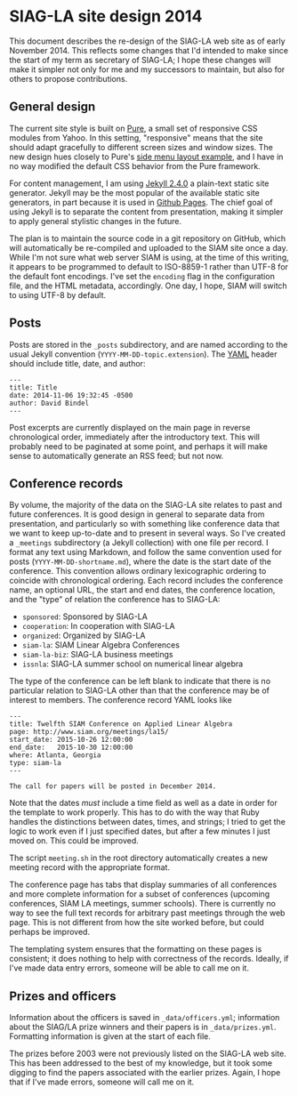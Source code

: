 # SIAG-LA site design 2014

This document describes the re-design of the SIAG-LA web site as of
early November 2014.  This reflects some changes that I'd intended to
make since the start of my term as secretary of SIAG-LA; I hope these
changes will make it simpler not only for me and my successors to
maintain, but also for others to propose contributions.

## General design

The current site style is built on [Pure][pure], a small set of
responsive CSS modules from Yahoo.  In this setting, "responsive"
means that the site should adapt gracefully to different screen sizes
and window sizes.  The new design hues closely to Pure's
[side menu layout example][side], and I have in no way modified the
default CSS behavior from the Pure framework.

For content management, I am using [Jekyll 2.4.0][jekyll] a plain-text
static site generator.  Jekyll may be the most popular of the
available static site generators, in part because it is used in
[Github Pages][ghpages].  The chief goal of using Jekyll is to
separate the content from presentation, making it simpler to apply
general stylistic changes in the future.

The plan is to maintain the source code in a git repository on GitHub,
which will automatically be re-compiled and uploaded to the SIAM site
once a day.  While I'm not sure what web server SIAM is using, at the
time of this writing, it appears to be programmed to default to
ISO-8859-1 rather than UTF-8 for the default font encodings.  I've set
the `encoding` flag in the configuration file, and the HTML metadata,
accordingly.  One day, I hope, SIAM will switch to using UTF-8 by default.

## Posts

Posts are stored in the `_posts` subdirectory, and are named according
to the usual Jekyll convention (`YYYY-MM-DD-topic.extension`).
The [YAML][yaml] header should include title, date, and author:

    ---
    title: Title
    date: 2014-11-06 19:32:45 -0500
    author: David Bindel
    ---

Post excerpts are currently displayed on the main page in reverse
chronological order, immediately after the introductory text.
This will probably need to be paginated at some point, and perhaps
it will make sense to automatically generate an RSS feed; but not now.

## Conference records

By volume, the majority of the data on the SIAG-LA site relates to
past and future conferences.  It is good design in general to separate
data from presentation, and particularly so with something like
conference data that we want to keep up-to-date and to present in
several ways.  So I've created a `_meetings` subdirectory (a Jekyll
collection) with one file per record.  I format any text using
Markdown, and follow the same convention used for posts
(`YYYY-MM-DD-shortname.md`), where the date is the start date of the
conference.  This convention allows ordinary lexicographic ordering to
coincide with chronological ordering.  Each record includes the
conference name, an optional URL, the start and end dates, the
conference location, and the "type" of relation the conference has to
SIAG-LA:

- `sponsored`: Sponsored by SIAG-LA
- `cooperation`: In cooperation with SIAG-LA
- `organized`: Organized by SIAG-LA
- `siam-la`: SIAM Linear Algebra Conferences
- `siam-la-biz`: SIAG-LA business meetings
- `issnla`: SIAG-LA summer school on numerical linear algebra

The type of the conference can be left blank to indicate that there
is no particular relation to SIAG-LA other than that the conference
may be of interest to members.  The conference record YAML looks like

    ---
    title: Twelfth SIAM Conference on Applied Linear Algebra
    page: http://www.siam.org/meetings/la15/
    start_date: 2015-10-26 12:00:00
    end_date:   2015-10-30 12:00:00
    where: Atlanta, Georgia
    type: siam-la
    ---

    The call for papers will be posted in December 2014.

Note that the dates *must* include a time field as well as a date
in order for the template to work properly.  This has to do with the
way that Ruby handles the distinctions between dates, times, and
strings; I tried to get the logic to work even if I just specified
dates, but after a few minutes I just moved on.  This could be
improved.

The script `meeting.sh` in the root directory automatically
creates a new meeting record with the appropriate format.

The conference page has tabs that display summaries of all conferences
and more complete information for a subset of conferences (upcoming
conferences, SIAM LA meetings, summer schools).  There is currently no
way to see the full text records for arbitrary past meetings through
the web page.  This is not different from how the site worked before,
but could perhaps be improved.

The templating system ensures that the formatting on these pages is
consistent; it does nothing to help with correctness of the records.
Ideally, if I've made data entry errors, someone will be able to call
me on it.

## Prizes and officers

Information about the officers is saved in `_data/officers.yml`;
information about the SIAG/LA prize winners and their papers
is in `_data/prizes.yml`.  Formatting information is given at
the start of each file.

The prizes before 2003 were not previously listed on the SIAG-LA web
site.  This has been addressed to the best of my knowledge, but it
took some digging to find the papers associated with the earlier
prizes.  Again, I hope that if I've made errors, someone will call
me on it.

[pure]: http://purecss.io/
[side]: http://purecss.io/layouts/
[jekyll]: http://jekyllrb.com/
[ghpages]: https://pages.github.com/
[yaml]: http://jekyllrb.com/docs/frontmatter/
[tpw]: http://tom.preston-werner.com/2008/11/17/blogging-like-a-hacker.html
